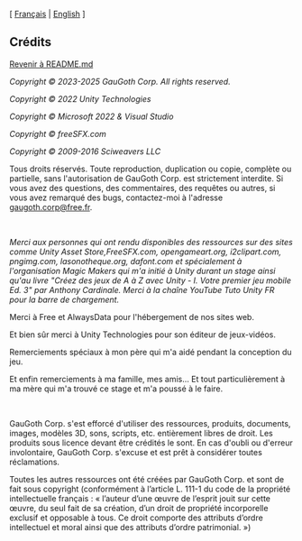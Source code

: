 [ [Français](copyrights-fr.md) | [English](copyrights.md) ]

## Crédits
[Revenir à README.md](README-fr.md)

*Copyright © 2023-2025 GauGoth Corp. All rights reserved.*

*Copyright © 2022 Unity Technologies*

*Copyright © Microsoft 2022 & Visual Studio*

*Copyright © freeSFX.com*

*Copyright © 2009-2016 Sciweavers LLC*


Tous droits réservés. Toute reproduction, duplication ou copie, complète ou partielle, sans l'autorisation de GauGoth Corp. est strictement interdite. 
Si vous avez des questions, des commentaires, des requêtes ou autres, si vous avez remarqué des bugs, contactez-moi à l'adresse gaugoth.corp@free.fr. 
<p>&nbsp;</p>


*Merci aux personnes qui ont rendu disponibles des ressources sur des sites comme Unity Asset Store,FreeSFX.com, opengameart.org, i2clipart.com, pngimg.com, lasonotheque.org, dafont.com et spécialement à l'organisation Magic Makers qui m'a initié à Unity durant un stage ainsi qu'au livre "Créez des jeux de A à Z avec Unity - I. Votre premier jeu mobile Ed. 3" par Anthony Cardinale. Merci à la chaîne YouTube Tuto Unity FR pour la barre de chargement.*

Merci à Free et AlwaysData pour l'hébergement de nos sites web.

Et bien sûr merci à Unity Technologies pour son éditeur de jeux-vidéos.

Remerciements spéciaux à mon père qui m'a aidé pendant la conception du jeu.

Et enfin remerciements à ma famille, mes amis... Et tout particulièrement à ma mère qui m'a trouvé ce stage et m'a poussé à le faire.
<p>&nbsp;</p>
 

GauGoth Corp. s'est efforcé d'utiliser des ressources, produits, documents, images, modèles 3D, sons, scripts, etc. entièrement libres de droit. Les produits sous licence devant être crédités le sont. En cas d'oubli ou d'erreur involontaire, GauGoth Corp. s'excuse et est prêt à considérer toutes réclamations.

Toutes les autres ressources ont été créées par GauGoth Corp. et sont de fait sous copyright (conformément à l’article L. 111-1 du code de la propriété intellectuelle français : « l’auteur d’une œuvre de l’esprit jouit sur cette œuvre, du seul fait de sa création, d’un droit de propriété incorporelle exclusif et opposable à tous. Ce droit comporte des attributs d’ordre intellectuel et moral ainsi que des attributs d’ordre patrimonial. »)
